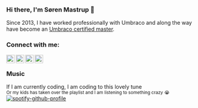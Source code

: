 ### Hi there, I'm Søren Mastrup 👋
Since 2013, I have worked professionally with Umbraco and along the way have become an [Umbraco certified master][umbracoprofile].

### Connect with me:

[<img align="left" alt="GitHub" width="22px" src="https://cdn.jsdelivr.net/npm/simple-icons@v3/icons/github.svg" />][github]
[<img align="left" alt="Twitter" width="22px" src="https://cdn.jsdelivr.net/npm/simple-icons@v3/icons/twitter.svg" />][twitter]
[<img align="left" alt="LinkedIn" width="22px" src="https://cdn.jsdelivr.net/npm/simple-icons@v3/icons/linkedin.svg" />][linkedin]
[<img align="left" alt="Last.fm" width="22px" src="https://cdn.jsdelivr.net/npm/simple-icons@v3/icons/last-dot-fm.svg" />][lastfm]
<br />

### Music
If I am currently coding, I am coding to this lovely tune<br>
<sup>Or my kids has taken over the playlist and I am listening to something crazy 😭</sup><br>
[![spotify-github-profile](https://spotify-github-profile.vercel.app/api/view?uid=113181947&cover_image=true&theme=natemoo-re&bar_color=53b14f&bar_color_cover=true)](https://github.com/kittinan/spotify-github-profile)

[github]: https://github.com/mastrup
[twitter]: https://twitter.com/mastrup
[linkedin]: https://www.linkedin.com/in/mastrup/
[lastfm]: https://www.last.fm/user/mastrup
[umbracoprofile]: https://umbraco.com/training/certified-developers/developer/?id=a97dd204-bf11-4889-b0c7-ea697ed70fd2

<!--
**mastrup/mastrup** is a ✨ _special_ ✨ repository because its `README.md` (this file) appears on your GitHub profile.

Here are some ideas to get you started:

- 🔭 I’m currently working on ...
- 🌱 I’m currently learning ...
- 👯 I’m looking to collaborate on ...
- 🤔 I’m looking for help with ...
- 💬 Ask me about ...
- 📫 How to reach me: ...
- 😄 Pronouns: ...
- ⚡ Fun fact: ...
-->
